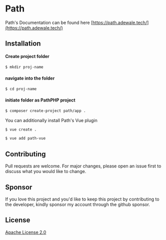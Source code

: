 # Path

Path's Documentation can be found here [https://path.adewale.tech/](https://path.adewale.tech/)

## Installation

#### Create project folder

```bash
$ mkdir proj-name
```

#### navigate into the folder

```bash
$ cd proj-name
```

#### initiate folder as PathPHP project

```bash
$ composer create-project path/app .
```

You can additionally install Path's Vue plugin

```bash
$ vue create .
```

```bash
$ vue add path-vue
```

## Contributing

Pull requests are welcome. For major changes, please open an issue first to discuss what you would like to change.

## Sponsor

If you love this project and you'd like to keep this project by contributing to the developer, kindly sponsor my account through the github sponsor.

## License

[Apache License 2.0](https://choosealicense.com/licenses/apache-2.0/)
